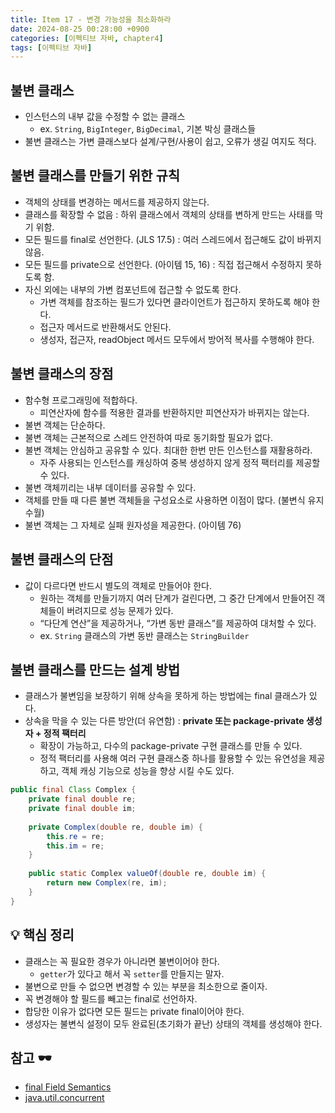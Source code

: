```yaml
---
title: Item 17 - 변경 가능성을 최소화하라
date: 2024-08-25 00:28:00 +0900
categories: [이펙티브 자바, chapter4]
tags: [이펙티브 자바]
---
```


## **불변 클래스**
- 인스턴스의 내부 값을 수정할 수 없는 클래스
    - ex. `String`, `BigInteger`, `BigDecimal`, 기본 박싱 클래스들
- 불변 클래스는 가변 클래스보다 설계/구현/사용이 쉽고, 오류가 생길 여지도 적다.


## **불변 클래스를 만들기 위한 규칙**
- 객체의 상태를 변경하는 메서드를 제공하지 않는다.
- 클래스를 확장할 수 없음 : 하위 클래스에서 객체의 상태를 변하게 만드는 사태를 막기 위함.
- 모든 필드를 final로 선언한다. (JLS 17.5) : 여러 스레드에서 접근해도 값이 바뀌지 않음.
- 모든 필드를 private으로 선언한다. (아이템 15, 16) : 직접 접근해서 수정하지 못하도록 함.
- 자신 외에는 내부의 가변 컴포넌트에 접근할 수 없도록 한다.
    - 가변 객체를 참조하는 필드가 있다면 클라이언트가 접근하지 못하도록 해야 한다.
    - 접근자 메서드로 반환해서도 안된다.
    - 생성자, 접근자, readObject 메서드 모두에서 방어적 복사를 수행해야 한다.


## **불변 클래스의 장점**
- 함수형 프로그래밍에 적합하다.
    - 피연산자에 함수를 적용한 결과를 반환하지만 피연산자가 바뀌지는 않는다.
- 불변 객체는 단순하다.
- 불변 객체는 근본적으로 스레드 안전하여 따로 동기화할 필요가 없다.
- 불변 객체는 안심하고 공유할 수 있다. 최대한 한번 만든 인스턴스를 재활용하라.
    - 자주 사용되는 인스턴스를 캐싱하여 중복 생성하지 않게 정적 팩터리를 제공할 수 있다.
- 불변 객체끼리는 내부 데이터를 공유할 수 있다.
- 객체를 만들 때 다른 불변 객체들을 구성요소로 사용하면 이점이 많다. (불변식 유지 수월)
- 불변 객체는 그 자체로 실패 원자성을 제공한다. (아이템 76)


## **불변 클래스의 단점**
- 값이 다르다면 반드시 별도의 객체로 만들어야 한다.
    - 원하는 객체를 만들기까지 여러 단계가 걸린다면, 그 중간 단계에서 만들어진 객체들이 버려지므로 성능 문제가 있다.
    - “다단계 연산”을 제공하거나, “가변 동반 클래스”를 제공하여 대처할 수 있다.
    - ex. `String` 클래스의 가변 동반 클래스는 `StringBuilder`


## **불변 클래스를 만드는 설계 방법**
- 클래스가 불변임을 보장하기 위해 상속을 못하게 하는 방법에는 final 클래스가 있다.
- 상속을 막을 수 있는 다른 방안(더 유연함) : **private 또는 package-private 생성자 + 정적 팩터리**
    - 확장이 가능하고, 다수의 package-private 구현 클래스를 만들 수 있다.
    - 정적 팩터리를 사용해 여러 구현 클래스중 하나를 활용할 수 있는 유연성을 제공하고, 객체 캐싱 기능으로 성능을 향상 시킬 수도 있다.

```java
public final Class Complex {
    private final double re;
    private final double im;
	
    private Complex(double re, double im) {
        this.re = re;
        this.im = re;
    }
    
    public static Complex valueOf(double re, double im) {
        return new Complex(re, im);
    }
}
```

## **💡 핵심 정리**
- 클래스는 꼭 필요한 경우가 아니라면 불변이어야 한다.
    - `getter`가 있다고 해서 꼭 `setter`를 만들지는 말자.
- 불변으로 만들 수 없으면 변경할 수 있는 부분을 최소한으로 줄이자.
- 꼭 변경해야 할 필드를 빼고는 final로 선언하자.
- 합당한 이유가 없다면 모든 필드는 private final이어야 한다.
- 생성자는 불변식 설정이 모두 완료된(초기화가 끝난) 상태의 객체를 생성해야 한다.

## **참고 🕶️**
- [final Field Semantics](https://docs.oracle.com/javase/specs/jls/se14/html/jls-17.html#jls-17.5)
- [java.util.concurrent](https://docs.oracle.com/javase/7/docs/api/java/util/concurrent/package-summary.html)
